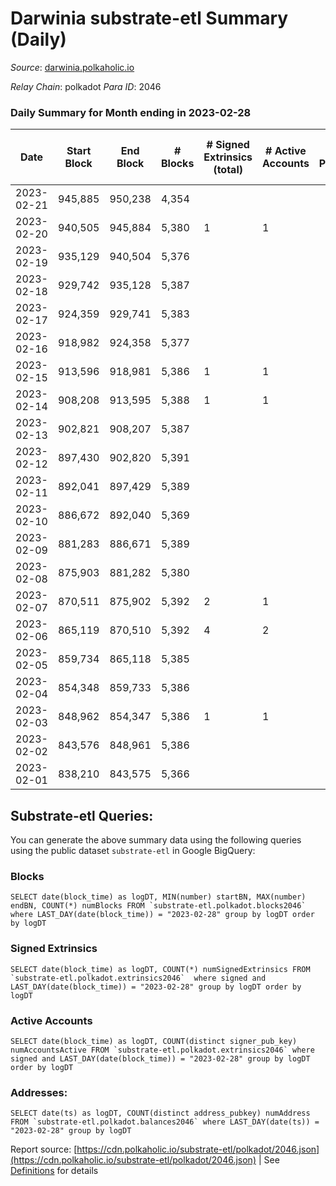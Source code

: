 # Darwinia substrate-etl Summary (Daily)

_Source_: [darwinia.polkaholic.io](https://darwinia.polkaholic.io)

*Relay Chain*: polkadot
*Para ID*: 2046



### Daily Summary for Month ending in 2023-02-28


| Date | Start Block | End Block | # Blocks | # Signed Extrinsics (total) | # Active Accounts | # Passive | # New | # Addresses with Balances | # Events | # Transfers | # XCM Transfers In | # XCM Transfers Out |
| ---- | ----------- | --------- | -------- | --------------------------- | ----------------- | --------- | ----- | ------------------------- | -------- | ----------- | ------------------ | ------------------- |
| 2023-02-21 | 945,885 | 950,238 | 4,354  |  |  |  |  |  | 8,710 |   |   |   |
| 2023-02-20 | 940,505 | 945,884 | 5,380  | 1 | 1 |  |  | 22 | 10,833 | 61  |   |   |
| 2023-02-19 | 935,129 | 940,504 | 5,376  |  |  |  |  | 22 | 10,755 |   |   |   |
| 2023-02-18 | 929,742 | 935,128 | 5,387  |  |  |  |  | 22 | 10,777 |   |   |   |
| 2023-02-17 | 924,359 | 929,741 | 5,383  |  |  |  |  | 22 | 10,769 |   |   |   |
| 2023-02-16 | 918,982 | 924,358 | 5,377  |  |  |  |  | 22 | 10,757 |   |   |   |
| 2023-02-15 | 913,596 | 918,981 | 5,386  | 1 | 1 |  |  | 22 | 10,842 | 61  |   | 1  |
| 2023-02-14 | 908,208 | 913,595 | 5,388  | 1 | 1 |  |  | 22 | 10,846 | 61  |   | 1  |
| 2023-02-13 | 902,821 | 908,207 | 5,387  |  |  |  |  | 22 | 10,777 |   |   |   |
| 2023-02-12 | 897,430 | 902,820 | 5,391  |  |  |  |  | 22 | 10,785 |   |   |   |
| 2023-02-11 | 892,041 | 897,429 | 5,389  |  |  |  |  | 22 | 10,781 |   |   |   |
| 2023-02-10 | 886,672 | 892,040 | 5,369  |  |  |  |  | 22 | 10,741 |   |   |   |
| 2023-02-09 | 881,283 | 886,671 | 5,389  |  |  |  |  | 22 | 10,781 |   |   |   |
| 2023-02-08 | 875,903 | 881,282 | 5,380  |  |  |  |  | 22 | 10,763 |   |   |   |
| 2023-02-07 | 870,511 | 875,902 | 5,392  | 2 | 1 |  |  | 22 | 10,924 | 122  |   | 2  |
| 2023-02-06 | 865,119 | 870,510 | 5,392  | 4 | 2 |  |  | 22 | 11,064 | 244  | 1  | 4  |
| 2023-02-05 | 859,734 | 865,118 | 5,385  |  |  |  |  | 22 | 10,773 |   |   |   |
| 2023-02-04 | 854,348 | 859,733 | 5,386  |  |  |  |  | 22 | 10,775 |   |   |   |
| 2023-02-03 | 848,962 | 854,347 | 5,386  | 1 | 1 |  |  | 22 | 10,845 | 61  |   | 1  |
| 2023-02-02 | 843,576 | 848,961 | 5,386  |  |  |  |  | 22 | 10,775 |   |   |   |
| 2023-02-01 | 838,210 | 843,575 | 5,366  |  |  |  |  | 22 | 10,735 |   |   |   |

## Substrate-etl Queries:
You can generate the above summary data using the following queries using the public dataset `substrate-etl` in Google BigQuery:


### Blocks
```
SELECT date(block_time) as logDT, MIN(number) startBN, MAX(number) endBN, COUNT(*) numBlocks FROM `substrate-etl.polkadot.blocks2046`  where LAST_DAY(date(block_time)) = "2023-02-28" group by logDT order by logDT
```


### Signed Extrinsics
```
SELECT date(block_time) as logDT, COUNT(*) numSignedExtrinsics FROM `substrate-etl.polkadot.extrinsics2046`  where signed and LAST_DAY(date(block_time)) = "2023-02-28" group by logDT order by logDT
```


### Active Accounts
```
SELECT date(block_time) as logDT, COUNT(distinct signer_pub_key) numAccountsActive FROM `substrate-etl.polkadot.extrinsics2046` where signed and LAST_DAY(date(block_time)) = "2023-02-28" group by logDT order by logDT
```


### Addresses:
```
SELECT date(ts) as logDT, COUNT(distinct address_pubkey) numAddress FROM `substrate-etl.polkadot.balances2046` where LAST_DAY(date(ts)) = "2023-02-28" group by logDT
```



Report source: [https://cdn.polkaholic.io/substrate-etl/polkadot/2046.json](https://cdn.polkaholic.io/substrate-etl/polkadot/2046.json) | See [Definitions](/DEFINITIONS.md) for details
